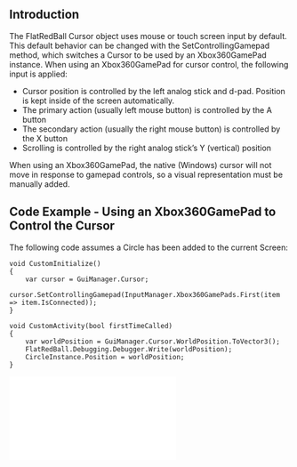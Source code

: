 ## Introduction

The FlatRedBall Cursor object uses mouse or touch screen input by default. This default behavior can be changed with the SetControllingGamepad method, which switches a Cursor to be used by an Xbox360GamePad instance. When using an Xbox360GamePad for cursor control, the following input is applied:

-   Cursor position is controlled by the left analog stick and d-pad. Position is kept inside of the screen automatically.
-   The primary action (usually left mouse button) is controlled by the A button
-   The secondary action (usually the right mouse button) is controlled by the X button
-   Scrolling is controlled by the right analog stick’s Y (vertical) position

When using an Xbox360GamePad, the native (Windows) cursor will not move in response to gamepad controls, so a visual representation must be manually added.

## Code Example - Using an Xbox360GamePad to Control the Cursor

The following code assumes a Circle has been added to the current Screen:

    void CustomInitialize()
    {
        var cursor = GuiManager.Cursor;
        cursor.SetControllingGamepad(InputManager.Xbox360GamePads.First(item => item.IsConnected));
    }

    void CustomActivity(bool firstTimeCalled)
    {
        var worldPosition = GuiManager.Cursor.WorldPosition.ToVector3();
        FlatRedBall.Debugging.Debugger.Write(worldPosition);
        CircleInstance.Position = worldPosition;
    }

[![](/wp-content/uploads/2022/10/27_14-38-33.gif.md)](/wp-content/uploads/2022/10/27_14-38-33.gif.md)
